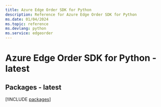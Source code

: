 ```yaml
---
title: Azure Edge Order SDK for Python
description: Reference for Azure Edge Order SDK for Python
ms.date: 01/04/2024
ms.topic: reference
ms.devlang: python
ms.service: edgeorder
---
```

# Azure Edge Order SDK for Python - latest
## Packages - latest
[!INCLUDE [packages](edge-order-index.md)]